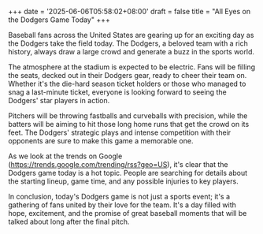 +++
date = '2025-06-06T05:58:02+08:00'
draft = false
title = "All Eyes on the Dodgers Game Today"
+++

Baseball fans across the United States are gearing up for an exciting day as the Dodgers take the field today. The Dodgers, a beloved team with a rich history, always draw a large crowd and generate a buzz in the sports world. 

The atmosphere at the stadium is expected to be electric. Fans will be filling the seats, decked out in their Dodgers gear, ready to cheer their team on. Whether it's the die-hard season ticket holders or those who managed to snag a last-minute ticket, everyone is looking forward to seeing the Dodgers' star players in action. 

Pitchers will be throwing fastballs and curveballs with precision, while the batters will be aiming to hit those long home runs that get the crowd on its feet. The Dodgers' strategic plays and intense competition with their opponents are sure to make this game a memorable one. 

As we look at the trends on Google (https://trends.google.com/trending/rss?geo=US), it's clear that the Dodgers game today is a hot topic. People are searching for details about the starting lineup, game time, and any possible injuries to key players. 

In conclusion, today's Dodgers game is not just a sports event; it's a gathering of fans united by their love for the team. It's a day filled with hope, excitement, and the promise of great baseball moments that will be talked about long after the final pitch.